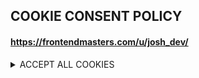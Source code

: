 ## COOKIE CONSENT POLICY

####   <a href="https://frontendmasters.com/u/josh_dev/">https://frontendmasters.com/u/josh_dev/</a>

<details>
  <summary>ACCEPT ALL COOKIES</summary>
  <details>
    <summary>ACCEPT ALL COOKIES</summary>
      <details>
      <summary>ACCEPT ALL COOKIES</summary>
           <details>
        <summary>ACCEPT ALL COOKIES</summary>
                <details>
        <summary>ACCEPT ALL COOKIES</summary>
                      <details>
            <summary>ACCEPT ALL COOKIES</summary>
            <p>YUM</p>
            <p>
            <a href="https://blog.logrocket.com/javascript-developer-guide-browser-cookies/" target=_blank>
              <img src="https://blog.logrocket.com/wp-content/uploads/2021/09/understanding-javascript-browser-cookies.png" alt='js cookies'
              </a>
            </p>
          </details>
  </details>
  </details>
   </details>
 </details>
  
   
      
      
       
     
 


